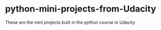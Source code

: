 # python-mini-projects-from-Udacity
These are the mini projects built in the python course in Udacity
